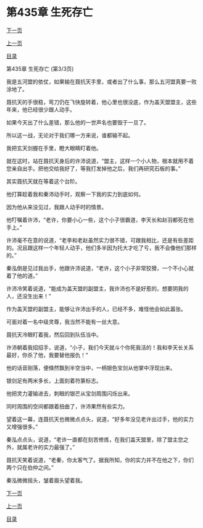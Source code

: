 <h1>第435章    生死存亡</h1>
            <div><p><a href="./1305_%E7%AC%AC436%E7%AB%A0_%E7%97%B4%E5%BF%83%E5%A6%84%E6%83%B3.md">下一页</a></p><p><a href="./1303_%E7%AC%AC435%E7%AB%A0_%E7%94%9F%E6%AD%BB%E5%AD%98%E4%BA%A1.md">上一页</a></p><p><a href="../">目录</a></p></div>
            <div><p>第435章    生死存亡 (第3/3页)</p><p>我是五河盟的依仗，如果输在聂抗天手里，或者出了什么事，那么五河盟真要一败涂地了。</p><p>聂抗天的手很稳，弯刀仍在飞快旋转着，他心里也很没底，作为盖天盟盟主，这些年来，他已经很少跟人动手。</p><p>如果今天出了什么差错，那么他的一世声名也要毁于一旦了。</p><p>所以这一战，无论对于我们哪一方来说，谁都输不起。</p><p>我把玄天剑握在手里，瞪大眼睛盯着他。</p><p>就在这时，站在聂抗天身后的许沛说道，“盟主，这样一个小人物，根本就用不着您亲自出手。把他交给我好了，等我打发掉他之后，我们再研究石板的事。”</p><p>其实聂抗天就在等着这个台阶。</p><p>他打算趁着我和秦沛动手时，观察一下我的实力到底如何。</p><p>因为他从来没见过，我跟人动手时的情景。</p><p>他叮嘱着许沛，“老许，你要小心一些，这个小子很霸道，李天长和赵羽都死在他手上。”</p><p>许沛毫不在意的说道，“老李和老赵虽然实力很不错，可跟我相比，还是有些差距的。况且跟这样一个年轻人动手，他们多半因为托大才吃了亏，我不会像他们那样的。”</p><p>秦泓倒是见过我出手，他跟许沛说道，“老许，这个小子非常狡猾，一个不小心就着了他的道。”</p><p>许沛冷笑着说道，“能成为盖天盟的副盟主，我许沛也不是好惹的，想要阴我的人，还没生出来！”</p><p>作为盖天盟的副盟主，能够让许沛出手的人，已经不多，难怪他会如此嚣张。</p><p>可面对着一名中级灵尊，我当然不能有一丝大意。</p><p>聂抗天冷眼盯着我，然后回到队伍当中。</p><p>许沛朝着我招招手，说道，“小子，我们今天就斗个你死我活的！我和李天长关系最好，你杀了他，我要替他报仇！”</p><p>他的话音刚落，便倏然飘到半空当中，一柄银色宝剑从他掌中浮现出来。</p><p>银剑足有两米多长，上面刻着符篆标志。</p><p>他把灵力灌输进去，刺眼的银芒从宝剑周围闪烁出来。</p><p>同时周围的空间都跟着扭曲了，许沛果然有些实力。</p><p>望着这一幕，连聂抗天也微微点点头，说道，“好多年没见老许出过手，他的实力又增强很多。”</p><p>秦泓点点头，说道，“老许一直都在刻苦修炼，在我们盖天盟里，除了盟主您之外，就属老许的实力最强了。”</p><p>聂抗天笑着说道，“老秦，你太客气了。据我所知，你的实力并不在他之下，你们两个只在伯仲之间。”</p><p>秦泓微微摇头，皱着眉头望着我。</p></div>
            <div><p><a href="./1305_%E7%AC%AC436%E7%AB%A0_%E7%97%B4%E5%BF%83%E5%A6%84%E6%83%B3.md">下一页</a></p><p><a href="./1303_%E7%AC%AC435%E7%AB%A0_%E7%94%9F%E6%AD%BB%E5%AD%98%E4%BA%A1.md">上一页</a></p><p><a href="../">目录</a></p></div>